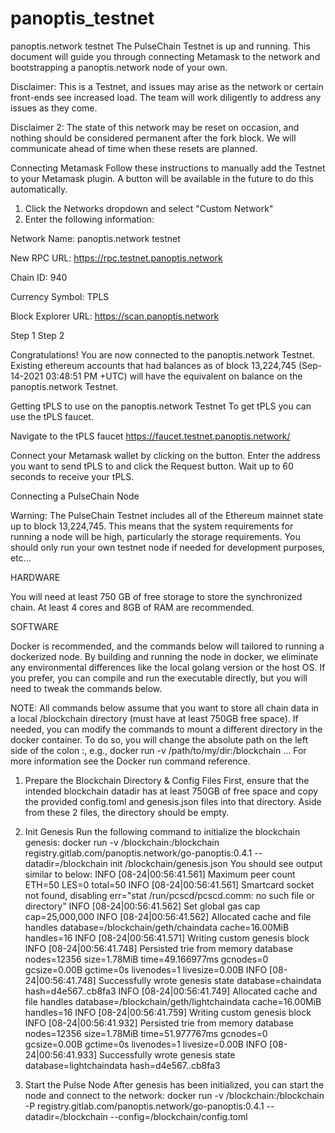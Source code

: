 # panoptis_testnet
panoptis.network testnet
The PulseChain Testnet is up and running. This document will guide you through connecting Metamask to the network and bootstrapping a panoptis.network node of your own.

Disclaimer: This is a Testnet, and issues may arise as the network or certain front-ends see increased load. The team will work diligently to address any issues as they come.


Disclaimer 2: The state of this network may be reset on occasion, and nothing should be considered permanent after the fork block. We will communicate ahead of time when these resets are planned.


Connecting Metamask
Follow these instructions to manually add the Testnet to your Metamask plugin. A button will be available in the future to do this automatically.
1. Click the Networks dropdown and select "Custom Network"
2. Enter the following information:

Network Name: panoptis.network testnet

New RPC URL: https://rpc.testnet.panoptis.network

Chain ID: 940

Currency Symbol: TPLS

Block Explorer URL: https://scan.panoptis.network





Step 1
Step 2









Congratulations! You are now connected to the panoptis.network Testnet. Existing ethereum accounts that had balances as of block 13,224,745 (Sep-14-2021 03:48:51 PM +UTC) will have the equivalent on balance on the panoptis.network Testnet.

Getting tPLS to use on the panoptis.network Testnet
To get tPLS you can use the tPLS faucet.

Navigate to the tPLS faucet https://faucet.testnet.panoptis.network/

Connect your Metamask wallet by clicking on the button.
Enter the address you want to send tPLS to and click the Request button.
Wait up to 60 seconds to receive your tPLS.


Connecting a PulseChain Node

Warning: The PulseChain Testnet includes all of the Ethereum mainnet state up to block 13,224,745. This means that the system requirements for running a node will be high, particularly the storage requirements. You should only run your own testnet node if needed for development purposes, etc...

HARDWARE

You will need at least 750 GB of free storage to store the synchronized chain.
At least 4 cores and 8GB of RAM are recommended.

SOFTWARE


Docker is recommended, and the commands below will tailored to running a dockerized node. By building and running the node in docker, we eliminate any environmental differences like the local golang version or the host OS.
If you prefer, you can compile and run the executable directly, but you will need to tweak the commands below.


NOTE: All commands below assume that you want to store all chain data in a local /blockchain directory (must have at least 750GB free space).
If needed, you can modify the commands to mount a different directory in the docker container. To do so, you will change the absolute path on the left side of the colon :, e.g., docker run -v /path/to/my/dir:/blockchain ...
For more information see the Docker run command reference.


1. Prepare the Blockchain Directory & Config Files
First, ensure that the intended blockchain datadir has at least 750GB of free space and copy the provided config.toml and genesis.json files into that directory. Aside from these 2 files, the directory should be empty.

2. Init Genesis
Run the following command to initialize the blockchain genesis:
docker run -v /blockchain:/blockchain registry.gitlab.com/panoptis.network/go-panoptis:0.4.1 --datadir=/blockchain init /blockchain/genesis.json
You should see output similar to below:
INFO [08-24|00:56:41.561] Maximum peer count                       ETH=50 LES=0 total=50
INFO [08-24|00:56:41.561] Smartcard socket not found, disabling    err="stat /run/pcscd/pcscd.comm: no such file or directory"
INFO [08-24|00:56:41.562] Set global gas cap                       cap=25,000,000
INFO [08-24|00:56:41.562] Allocated cache and file handles         database=/blockchain/geth/chaindata cache=16.00MiB handles=16
INFO [08-24|00:56:41.571] Writing custom genesis block
INFO [08-24|00:56:41.748] Persisted trie from memory database      nodes=12356 size=1.78MiB time=49.166977ms gcnodes=0 gcsize=0.00B gctime=0s livenodes=1 livesize=0.00B
INFO [08-24|00:56:41.748] Successfully wrote genesis state         database=chaindata                  hash=d4e567..cb8fa3
INFO [08-24|00:56:41.749] Allocated cache and file handles         database=/blockchain/geth/lightchaindata cache=16.00MiB handles=16
INFO [08-24|00:56:41.759] Writing custom genesis block
INFO [08-24|00:56:41.932] Persisted trie from memory database      nodes=12356 size=1.78MiB time=51.977767ms gcnodes=0 gcsize=0.00B gctime=0s livenodes=1 livesize=0.00B
INFO [08-24|00:56:41.933] Successfully wrote genesis state         database=lightchaindata                  hash=d4e567..cb8fa3

3. Start the Pulse Node
After genesis has been initialized, you can start the node and connect to the network:
docker run -v /blockchain:/blockchain -P registry.gitlab.com/panoptis.network/go-panoptis:0.4.1 --datadir=/blockchain --config=/blockchain/config.toml
